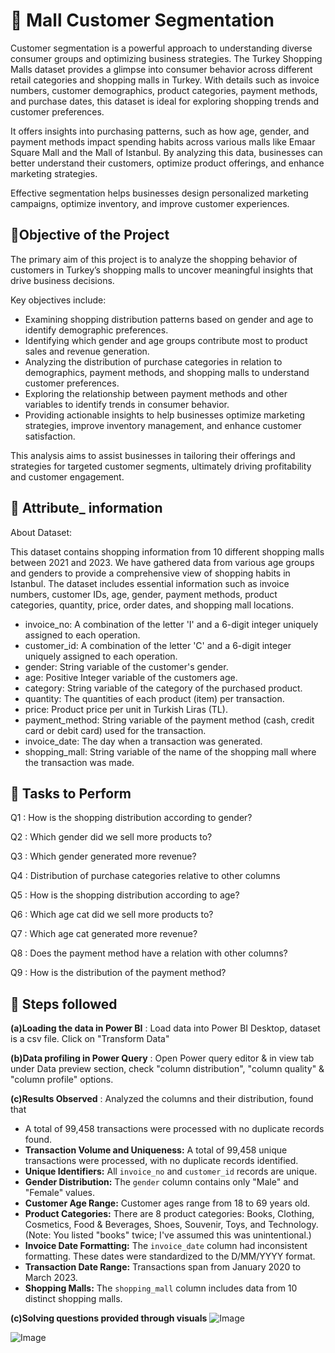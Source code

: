 
# 🛒 Mall Customer Segmentation

Customer segmentation is a powerful approach to understanding diverse consumer groups and optimizing business strategies. The Turkey Shopping Malls dataset provides a glimpse into consumer behavior across different retail categories and shopping malls in Turkey. With details such as invoice numbers, customer demographics, product categories, payment methods, and purchase dates, this dataset is ideal for exploring shopping trends and customer preferences. 

It offers insights into purchasing patterns, such as how age, gender, and payment methods impact spending habits across various malls like Emaar Square Mall and the Mall of Istanbul. By analyzing this data, businesses can better understand their customers, optimize product offerings, and enhance marketing strategies. 

Effective segmentation helps businesses design personalized marketing campaigns, optimize inventory, and improve customer experiences.


## 🎯Objective of the Project

The primary aim of this project is to analyze the shopping behavior of customers in Turkey’s shopping malls to uncover meaningful insights that drive business decisions. 

Key objectives include:

- Examining shopping distribution patterns based on gender and age to identify demographic preferences.
- Identifying which gender and age groups contribute most to product sales and revenue generation.
- Analyzing the distribution of purchase categories in relation to demographics, payment methods, and shopping malls to understand customer preferences.
- Exploring the relationship between payment methods and other variables to identify trends in consumer behavior.
- Providing actionable insights to help businesses optimize marketing strategies, improve inventory management, and enhance customer satisfaction.

This analysis aims to assist businesses in tailoring their offerings and strategies for targeted customer segments, ultimately driving profitability and customer engagement.

## 🔎 Attribute_ information

About Dataset: 

This dataset contains shopping information from 10 different shopping malls between 2021 and 2023. We have gathered data from various age groups and genders to provide a comprehensive view of shopping habits in Istanbul. The dataset includes essential information such as invoice numbers, customer IDs, age, gender, payment methods, product categories, quantity, price, order dates, and shopping mall locations.


- invoice_no: A combination of the letter 'I' and a 6-digit integer uniquely assigned to each operation. 
- customer_id: A combination of the letter 'C' and a 6-digit integer uniquely assigned to each operation. 
- gender: String variable of the customer's gender. 
- age: Positive Integer variable of the customers age. 
- category: String variable of the category of the purchased product. 
- quantity: The quantities of each product (item) per transaction. 
- price: Product price per unit in Turkish Liras (TL). 
- payment_method: String variable of the payment method (cash, credit card or debit card) used for the transaction.
- invoice_date: The day when a transaction was generated. 
- shopping_mall: String variable of the name of the shopping mall where the transaction was made.

## 📝 Tasks to Perform

Q1  : How is the shopping distribution according to gender?

 Q2  : Which gender did we sell more products to?

 Q3  : Which gender generated more revenue?

 Q4  : Distribution of purchase categories relative to other columns

  Q5  : How is the shopping distribution according to age?


  Q6  : Which age cat did we sell more products to?


  Q7  : Which age cat generated more revenue?

Q8  : Does the payment method have a relation with other columns?


  Q9  : How is the distribution of the payment method?







## 📝 Steps followed 

**(a)Loading the data in Power BI** : Load data into Power BI Desktop, dataset is a csv file. Click on "Transform Data"

**(b)Data profiling in Power Query** : Open Power query editor & in view tab under Data preview section, check "column distribution", "column quality" & "column profile" options.

**(c)Results Observed** : Analyzed the columns and their distribution, found that

*   A total of 99,458 transactions were processed with no duplicate records found.
*   **Transaction Volume and Uniqueness:** A total of 99,458 unique transactions were processed, with no duplicate records identified.
*   **Unique Identifiers:** All `invoice_no` and `customer_id` records are unique.
*   **Gender Distribution:** The `gender` column contains only "Male" and "Female" values.
*   **Customer Age Range:** Customer ages range from 18 to 69 years old.
*   **Product Categories:** There are 8 product categories: Books, Clothing, Cosmetics, Food & Beverages, Shoes, Souvenir, Toys, and Technology.  (Note: You listed "books" twice; I've assumed this was unintentional.)
*   **Invoice Date Formatting:** The `invoice_date` column had inconsistent formatting.  These dates were standardized to the D/MM/YYYY format.
*   **Transaction Date Range:** Transactions span from January 2020 to March 2023.
*   **Shopping Malls:**  The `shopping_mall` column includes data from 10 distinct shopping malls.

**(c)Solving questions provided through visuals**
![Image](https://github.com/user-attachments/assets/37414b59-b437-45e8-aa0c-bf6910cafb93)

![Image](https://github.com/user-attachments/assets/b1b42051-ccd9-4b5a-be30-9203c45d4b3f)

